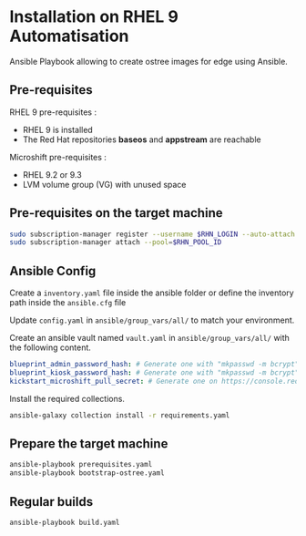 # Installation on RHEL 9 Automatisation

Ansible Playbook allowing to create ostree images for edge using Ansible.

## Pre-requisites

RHEL 9 pre-requisites :

- RHEL 9 is installed
- The Red Hat repositories **baseos** and **appstream** are reachable

Microshift pre-requisites :

- RHEL 9.2 or 9.3
- LVM volume group (VG) with unused space

## Pre-requisites on the target machine

```sh
sudo subscription-manager register --username $RHN_LOGIN --auto-attach
sudo subscription-manager attach --pool=$RHN_POOL_ID
```

## Ansible Config

Create a `inventory.yaml` file inside the ansible folder or define the inventory path inside the `ansible.cfg` file  

Update `config.yaml` in `ansible/group_vars/all/` to match your environment.

Create an ansible vault named `vault.yaml` in `ansible/group_vars/all/` with the following content.

```yaml
blueprint_admin_password_hash: # Generate one with "mkpasswd -m bcrypt"
blueprint_kiosk_password_hash: # Generate one with "mkpasswd -m bcrypt"
kickstart_microshift_pull_secret: # Generate one on https://console.redhat.com/openshift/install/pull-secret
```

Install the required collections.

```sh
ansible-galaxy collection install -r requirements.yaml
```

## Prepare the target machine

```sh
ansible-playbook prerequisites.yaml
ansible-playbook bootstrap-ostree.yaml
```

## Regular builds

```sh
ansible-playbook build.yaml
```
